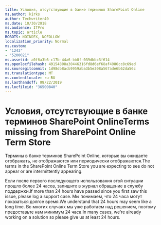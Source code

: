 ```yaml
---
title: Условия, отсутствующие в банке терминов SharePoint Online
ms.author: kirks
author: Techwriter40
ms.date: 10/30/2018
ms.audience: ITPro
ms.topic: article
ROBOTS: NOINDEX, NOFOLLOW
localization_priority: Normal
ms.custom:
- "1243"
- "5200021"
ms.assetid: a0f6a3b6-c17b-44a6-bb0f-039dbbc3f614
ms.openlocfilehash: 49154808a30446316fd8d6ef68af4086cc8c69ed
ms.sourcegitcommit: 1d98db8acb9959aba3b5e308a567ade6b62da56c
ms.translationtype: MT
ms.contentlocale: ru-RU
ms.lasthandoff: 08/22/2019
ms.locfileid: "36500840"
---
```

# <a name="terms-missing-from-sharepoint-online-term-store"></a><span data-ttu-id="f1507-102">Условия, отсутствующие в банке терминов SharePoint Online</span><span class="sxs-lookup"><span data-stu-id="f1507-102">Terms missing from SharePoint Online Term Store</span></span>

<span data-ttu-id="f1507-103">Термины в банке терминов SharePoint Online, которые вы ожидаете отображать, не отображаются или периодически отображаются.</span><span class="sxs-lookup"><span data-stu-id="f1507-103">The terms in the SharePoint Online Term Store you are expecting to see do not appear or are intermittently appearing.</span></span>
  
<span data-ttu-id="f1507-104">Если после первого последующего использования этой ситуации прошло более 24 часов, запишите в журнал обращение в службу поддержки.</span><span class="sxs-lookup"><span data-stu-id="f1507-104">If more than 24 hours have passed since you first saw this issue, please log a support case.</span></span> <span data-ttu-id="f1507-105">Мы понимаем, что 24 часа могут показаться долгое время.</span><span class="sxs-lookup"><span data-stu-id="f1507-105">We understand that 24 hours may seem like a long time.</span></span> <span data-ttu-id="f1507-106">Во многих случаях мы уже работаем над решением, поэтому предоставьте нам минимум 24 часа.</span><span class="sxs-lookup"><span data-stu-id="f1507-106">In many cases, we're already working on a solution so please give us at least 24 hours.</span></span>
  